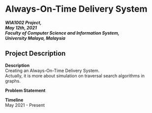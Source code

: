 # Always-On-Time Delivery System

***WIA1002 Project,<br>
May 12th, 2021<br>
Faculty of Computer Science and Information System,<br>
University Malaya, Malaysia <br>***

## Project Description
**Description** <br>
Creating an Always-On-Time Delivery System.<br>
Actually, it is more about simulation on traversal search algorithms in graphs.

**Problem Statement**


**Timeline** <br>
May 2021 - Present
